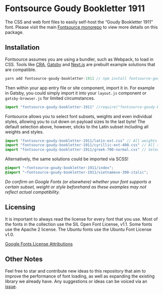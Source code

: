 # Fontsource Goudy Bookletter 1911

The CSS and web font files to easily self-host the “Goudy Bookletter 1911” font. Please visit the main [Fontsource monorepo](https://github.com/DecliningLotus/fontsource) to view more details on this package.

## Installation

Fontsource assumes you are using a bundler, such as Webpack, to load in CSS. Tools like [CRA](https://create-react-app.dev/), [Gatsby](https://www.gatsbyjs.org/) and [Next.js](https://nextjs.org/) are prebuilt example solutions that are compatible.

```javascript
yarn add fontsource-goudy-bookletter-1911 // npm install fontsource-goudy-bookletter-1911
```

Then within your app entry file or site component, import it in. For example in Gatsby, you could simply import it into your `layout.js` component or `gatsby-browser.js` for limited circumstances.

```javascript
import "fontsource-goudy-bookletter-1911" //require("fontsource-goudy-bookletter-1911")
```

Fontsource allows you to select font subsets, weights and even individual styles, allowing you to cut down on payload sizes to the last byte! The default selection above, however, sticks to the Latin subset including all weights and styles.

```javascript
import "fontsource-goudy-bookletter-1911/latin-ext.css" // All weights and styles included.
import "fontsource-goudy-bookletter-1911/cyrillic-ext-400.css" // All styles included.
import "fontsource-goudy-bookletter-1911/greek-700-normal.css" // Select either normal or italic.
```

Alternatively, the same solutions could be imported via SCSS!

```scss
@import "~fontsource-goudy-bookletter-1911/index";
@import "~fontsource-goudy-bookletter-1911/vietnamese-300-italic";
```

_Do confirm on Google Fonts (or elsewhere) whether your font supports a certain subset, weight or style beforehand as these examples may not reflect actual compatibility._

## Licensing 

It is important to always read the license for every font that you use.
Most of the fonts in the collection use the SIL Open Font License, v1.1. Some fonts use the Apache 2 license. The Ubuntu fonts use the Ubuntu Font License v1.0.

[Google Fonts License Attributions](https://fonts.google.com/attribution)

## Other Notes

Feel free to star and contribute new ideas to this repository that aim to improve the performance of font loading, as well as expanding the existing library we already have. Any suggestions or ideas can be voiced via an [issue](https://github.com/DecliningLotus/fontsource/issues).

